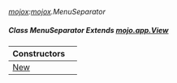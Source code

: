 _[mojox](../../modules/mojox/mojox-module.md):[mojox](../../modules/mojox/mojox-module.md).MenuSeparator_
##### Class MenuSeparator Extends [mojo.app.View](../../modules/mojo/mojo-app-view.md)

| Constructors | |
|:---|:---|
| [New](mojox-menuseparator-new.md) |  |
